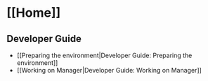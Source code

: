 # [[Home]]

## Developer Guide

* [[Preparing the environment|Developer Guide: Preparing the environment]]
* [[Working on Manager|Developer Guide: Working on Manager]]
